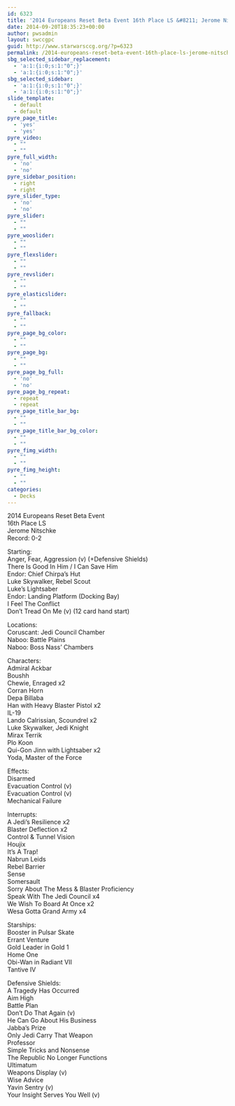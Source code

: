 ```yaml
---
id: 6323
title: '2014 Europeans Reset Beta Event 16th Place LS &#8211; Jerome Nitschke TIGIH'
date: 2014-09-20T18:35:23+00:00
author: pwsadmin
layout: swccgpc
guid: http://www.starwarsccg.org/?p=6323
permalink: /2014-europeans-reset-beta-event-16th-place-ls-jerome-nitschke-tigih/
sbg_selected_sidebar_replacement:
  - 'a:1:{i:0;s:1:"0";}'
  - 'a:1:{i:0;s:1:"0";}'
sbg_selected_sidebar:
  - 'a:1:{i:0;s:1:"0";}'
  - 'a:1:{i:0;s:1:"0";}'
slide_template:
  - default
  - default
pyre_page_title:
  - 'yes'
  - 'yes'
pyre_video:
  - ""
  - ""
pyre_full_width:
  - 'no'
  - 'no'
pyre_sidebar_position:
  - right
  - right
pyre_slider_type:
  - 'no'
  - 'no'
pyre_slider:
  - ""
  - ""
pyre_wooslider:
  - ""
  - ""
pyre_flexslider:
  - ""
  - ""
pyre_revslider:
  - ""
  - ""
pyre_elasticslider:
  - ""
  - ""
pyre_fallback:
  - ""
  - ""
pyre_page_bg_color:
  - ""
  - ""
pyre_page_bg:
  - ""
  - ""
pyre_page_bg_full:
  - 'no'
  - 'no'
pyre_page_bg_repeat:
  - repeat
  - repeat
pyre_page_title_bar_bg:
  - ""
  - ""
pyre_page_title_bar_bg_color:
  - ""
  - ""
pyre_fimg_width:
  - ""
  - ""
pyre_fimg_height:
  - ""
  - ""
categories:
  - Decks
---
```

2014 Europeans Reset Beta Event  
16th Place LS  
Jerome Nitschke  
Record: 0-2

Starting:  
Anger, Fear, Aggression (v) (+Defensive Shields)  
There Is Good In Him / I Can Save Him  
Endor: Chief Chirpa&#8217;s Hut  
Luke Skywalker, Rebel Scout  
Luke&#8217;s Lightsaber  
Endor: Landing Platform (Docking Bay)  
I Feel The Conflict  
Don&#8217;t Tread On Me (v) (12 card hand start)

Locations:  
Coruscant: Jedi Council Chamber  
Naboo: Battle Plains  
Naboo: Boss Nass&#8217; Chambers

Characters:  
Admiral Ackbar  
Boushh  
Chewie, Enraged x2  
Corran Horn  
Depa Billaba  
Han with Heavy Blaster Pistol x2  
IL-19  
Lando Calrissian, Scoundrel x2  
Luke Skywalker, Jedi Knight  
Mirax Terrik  
Plo Koon  
Qui-Gon Jinn with Lightsaber x2  
Yoda, Master of the Force

Effects:  
Disarmed  
Evacuation Control (v)  
Evacuation Control (v)  
Mechanical Failure

Interrupts:  
A Jedi&#8217;s Resilience x2  
Blaster Deflection x2  
Control & Tunnel Vision  
Houjix  
It&#8217;s A Trap!  
Nabrun Leids  
Rebel Barrier  
Sense  
Somersault  
Sorry About The Mess & Blaster Proficiency  
Speak With The Jedi Council x4  
We Wish To Board At Once x2  
Wesa Gotta Grand Army x4

Starships:  
Booster in Pulsar Skate  
Errant Venture  
Gold Leader in Gold 1  
Home One  
Obi-Wan in Radiant VII  
Tantive IV

Defensive Shields:  
A Tragedy Has Occurred  
Aim High  
Battle Plan  
Don&#8217;t Do That Again (v)  
He Can Go About His Business  
Jabba&#8217;s Prize  
Only Jedi Carry That Weapon  
Professor  
Simple Tricks and Nonsense  
The Republic No Longer Functions  
Ultimatum  
Weapons Display (v)  
Wise Advice  
Yavin Sentry (v)  
Your Insight Serves You Well (v)